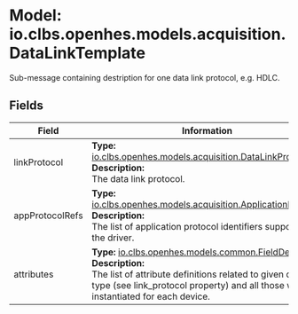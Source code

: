 # Model: io.clbs.openhes.models.acquisition.DataLinkTemplate

Sub-message containing destription for one data link protocol, e.g. HDLC.

## Fields

| Field | Information |
| --- | --- |
| linkProtocol | <b>Type:</b> [io.clbs.openhes.models.acquisition.DataLinkProtocol](model-io-clbs-openhes-models-acquisition-datalinkprotocol.md)<br><b>Description:</b><br>The data link protocol. |
| appProtocolRefs | <b>Type:</b> [io.clbs.openhes.models.acquisition.ApplicationProtocol](model-io-clbs-openhes-models-acquisition-applicationprotocol.md)<br><b>Description:</b><br>The list of application protocol identifiers supported by the driver. |
| attributes | <b>Type:</b> [io.clbs.openhes.models.common.FieldDescriptor](model-io-clbs-openhes-models-common-fielddescriptor.md)<br><b>Description:</b><br>The list of attribute definitions related to given data link type (see link_protocol property) and all those will be instantiated for each device. |

